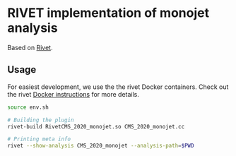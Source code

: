 # RIVET implementation of monojet analysis

Based on [Rivet](https://rivet.hepforge.org/).

## Usage

For easiest development, we use the the rivet Docker containers. Check out the rivet [Docker instructions](https://gitlab.com/hepcedar/rivet/-/blob/master/doc/tutorials/docker.md) for more details.


```bash
source env.sh

# Building the plugin
rivet-build RivetCMS_2020_monojet.so CMS_2020_monojet.cc

# Printing meta info
rivet --show-analysis CMS_2020_monojet --analysis-path=$PWD
```
